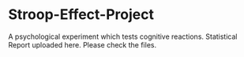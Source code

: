# Stroop-Effect-Project
A psychological experiment which tests cognitive reactions. Statistical Report uploaded here. Please check the files. 
